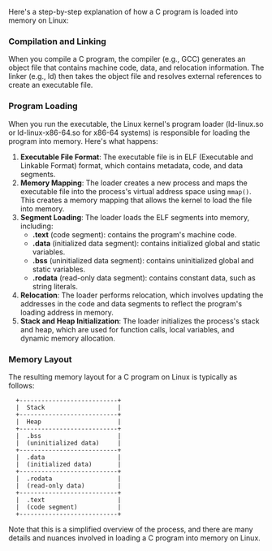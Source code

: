 Here's a step-by-step explanation of how a C program is loaded into memory on Linux:

### Compilation and Linking

When you compile a C program, the compiler (e.g., GCC) generates an object file that contains machine code, data, and relocation information. The linker (e.g., ld) then takes the object file and resolves external references to create an executable file.

### Program Loading

When you run the executable, the Linux kernel's program loader (ld-linux.so or ld-linux-x86-64.so for x86-64 systems) is responsible for loading the program into memory. Here's what happens:

1. **Executable File Format**: The executable file is in ELF (Executable and Linkable Format) format, which contains metadata, code, and data segments.
2. **Memory Mapping**: The loader creates a new process and maps the executable file into the process's virtual address space using `mmap()`. This creates a memory mapping that allows the kernel to load the file into memory.
3. **Segment Loading**: The loader loads the ELF segments into memory, including:
	* **.text** (code segment): contains the program's machine code.
	* **.data** (initialized data segment): contains initialized global and static variables.
	* **.bss** (uninitialized data segment): contains uninitialized global and static variables.
	* **.rodata** (read-only data segment): contains constant data, such as string literals.
4. **Relocation**: The loader performs relocation, which involves updating the addresses in the code and data segments to reflect the program's loading address in memory.
5. **Stack and Heap Initialization**: The loader initializes the process's stack and heap, which are used for function calls, local variables, and dynamic memory allocation.

### Memory Layout

The resulting memory layout for a C program on Linux is typically as follows:
```
  +---------------------------+
  |  Stack                    |
  +---------------------------+
  |  Heap                     |
  +---------------------------+
  |  .bss                     |
  |  (uninitialized data)     |
  +---------------------------+
  |  .data                    |
  |  (initialized data)       |
  +---------------------------+
  |  .rodata                  |
  |  (read-only data)         |
  +---------------------------+
  |  .text                    |
  |  (code segment)           |
  +---------------------------+
```
Note that this is a simplified overview of the process, and there are many details and nuances involved in loading a C program into memory on Linux.
